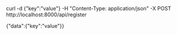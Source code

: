 curl -d {\"key\":\"value\"} -H "Content-Type: application/json" -X POST http://localhost:8000/api/register

{"data":{"key":"value"}}
